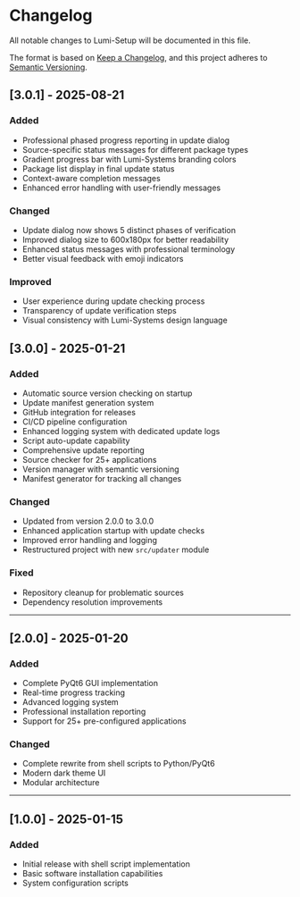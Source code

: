 # Changelog

All notable changes to Lumi-Setup will be documented in this file.

The format is based on [Keep a Changelog](https://keepachangelog.com/en/1.0.0/),
and this project adheres to [Semantic Versioning](https://semver.org/spec/v2.0.0.html).

## [3.0.1] - 2025-08-21

### Added
- Professional phased progress reporting in update dialog
- Source-specific status messages for different package types
- Gradient progress bar with Lumi-Systems branding colors
- Package list display in final update status
- Context-aware completion messages
- Enhanced error handling with user-friendly messages

### Changed
- Update dialog now shows 5 distinct phases of verification
- Improved dialog size to 600x180px for better readability
- Enhanced status messages with professional terminology
- Better visual feedback with emoji indicators

### Improved
- User experience during update checking process
- Transparency of update verification steps
- Visual consistency with Lumi-Systems design language

## [3.0.0] - 2025-01-21

### Added
- Automatic source version checking on startup
- Update manifest generation system
- GitHub integration for releases
- CI/CD pipeline configuration
- Enhanced logging system with dedicated update logs
- Script auto-update capability
- Comprehensive update reporting
- Source checker for 25+ applications
- Version manager with semantic versioning
- Manifest generator for tracking all changes

### Changed
- Updated from version 2.0.0 to 3.0.0
- Enhanced application startup with update checks
- Improved error handling and logging
- Restructured project with new `src/updater` module

### Fixed
- Repository cleanup for problematic sources
- Dependency resolution improvements

---

## [2.0.0] - 2025-01-20

### Added
- Complete PyQt6 GUI implementation
- Real-time progress tracking
- Advanced logging system
- Professional installation reporting
- Support for 25+ pre-configured applications

### Changed
- Complete rewrite from shell scripts to Python/PyQt6
- Modern dark theme UI
- Modular architecture

---

## [1.0.0] - 2025-01-15

### Added
- Initial release with shell script implementation
- Basic software installation capabilities
- System configuration scripts
